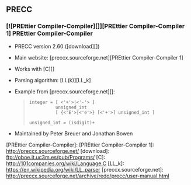 ## PRECC ##

### [![PREttier Compiler-Compiler][]][PREttier Compiler-Compiler 1] PREttier Compiler-Compiler ###

 *  PRECC version 2.60 ([download][])
 *  Main website: [preccx.sourceforge.net][PREttier Compiler-Compiler 1]
 *  Works with [C][]
 *  Parsing algorithm: [LL(k)][LL_k]
 *  Example from [preccx.sourceforge.net][]:
    
    > ``````````
    > integer = [ <'+'>|<'-'> ]
    >           unsigned_int
    >           [ {<'E'>|<'e'>} [<'+'>] unsigned_int ]
    > 
    > unsigned_int = (isdigit)+
    > ``````````
 *  Maintained by Peter Breuer and Jonathan Bowen


[PREttier Compiler-Compiler]: 
[PREttier Compiler-Compiler 1]: http://preccx.sourceforge.net/
[download]: ftp://oboe.it.uc3m.es/pub/Programs/
[C]: http://101companies.org/wiki/Language:C
[LL_k]: https://en.wikipedia.org/wiki/LL_parser
[preccx.sourceforge.net]: http://preccx.sourceforge.net/archive/redo/precc/user-manual.html